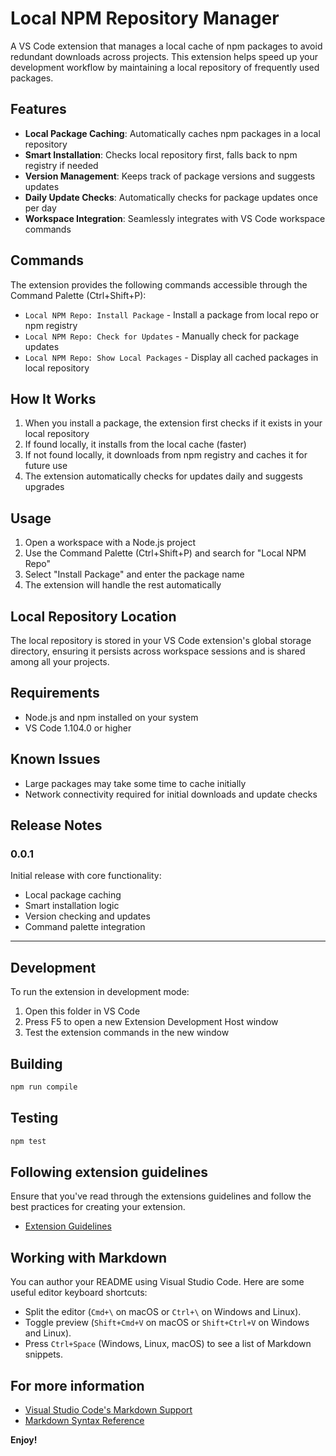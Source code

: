 # Local NPM Repository Manager

A VS Code extension that manages a local cache of npm packages to avoid redundant downloads across projects. This extension helps speed up your development workflow by maintaining a local repository of frequently used packages.

## Features

- **Local Package Caching**: Automatically caches npm packages in a local repository
- **Smart Installation**: Checks local repository first, falls back to npm registry if needed
- **Version Management**: Keeps track of package versions and suggests updates
- **Daily Update Checks**: Automatically checks for package updates once per day
- **Workspace Integration**: Seamlessly integrates with VS Code workspace commands

## Commands

The extension provides the following commands accessible through the Command Palette (Ctrl+Shift+P):

- `Local NPM Repo: Install Package` - Install a package from local repo or npm registry
- `Local NPM Repo: Check for Updates` - Manually check for package updates
- `Local NPM Repo: Show Local Packages` - Display all cached packages in local repository

## How It Works

1. When you install a package, the extension first checks if it exists in your local repository
2. If found locally, it installs from the local cache (faster)
3. If not found locally, it downloads from npm registry and caches it for future use
4. The extension automatically checks for updates daily and suggests upgrades

## Usage

1. Open a workspace with a Node.js project
2. Use the Command Palette (Ctrl+Shift+P) and search for "Local NPM Repo"
3. Select "Install Package" and enter the package name
4. The extension will handle the rest automatically

## Local Repository Location

The local repository is stored in your VS Code extension's global storage directory, ensuring it persists across workspace sessions and is shared among all your projects.

## Requirements

- Node.js and npm installed on your system
- VS Code 1.104.0 or higher

## Known Issues

- Large packages may take some time to cache initially
- Network connectivity required for initial downloads and update checks

## Release Notes

### 0.0.1

Initial release with core functionality:
- Local package caching
- Smart installation logic
- Version checking and updates
- Command palette integration

---

## Development

To run the extension in development mode:

1. Open this folder in VS Code
2. Press F5 to open a new Extension Development Host window
3. Test the extension commands in the new window

## Building

```bash
npm run compile
```

## Testing

```bash
npm test
```

## Following extension guidelines

Ensure that you've read through the extensions guidelines and follow the best practices for creating your extension.

* [Extension Guidelines](https://code.visualstudio.com/api/references/extension-guidelines)

## Working with Markdown

You can author your README using Visual Studio Code. Here are some useful editor keyboard shortcuts:

* Split the editor (`Cmd+\` on macOS or `Ctrl+\` on Windows and Linux).
* Toggle preview (`Shift+Cmd+V` on macOS or `Shift+Ctrl+V` on Windows and Linux).
* Press `Ctrl+Space` (Windows, Linux, macOS) to see a list of Markdown snippets.

## For more information

* [Visual Studio Code's Markdown Support](http://code.visualstudio.com/docs/languages/markdown)
* [Markdown Syntax Reference](https://help.github.com/articles/markdown-basics/)

**Enjoy!**
